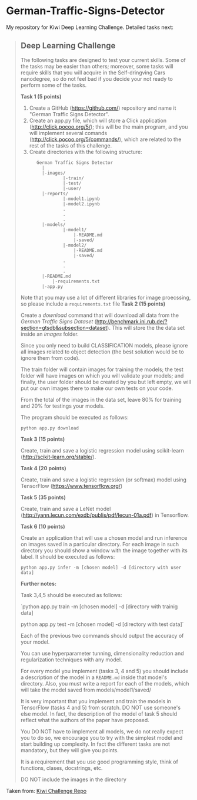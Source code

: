 # German-Traffic-Signs-Detector
My repository for Kiwi Deep Learning Challenge. Detailed tasks next:

<blockquote>

## Deep Learning Challenge
The following tasks are designed to test your current skills. Some of the tasks may be easier than others; moreover, some tasks will require skills that you will acquire in the Self-dringving Cars nanodegree, so do not feel bad if you decide your not ready to perform some of the tasks.

**Task 1 (5 points)**


1. Create a GitHub (https://github.com/) repository and name it "German Traffic Signs Detector".
1. Create an app.py file, which will store a Click application (http://click.pocoo.org/5/); this will be the main program, and you will implement several comands (http://click.pocoo.org/5/commands/), which are related to the rest of the tasks of this challenge.
1. Create directories with the following structure:

<pre><code>      German Traffic Signs Detector
      	|
      	|-images/
      			|-train/
      			|-test/
      			|-user/
      	|-reports/
      			|-model1.ipynb
      			|-model2.ipynb
      			.
      			.
      			.
      	|-models/
      			|-model1/
      				|-README.md
      				|-saved/
      			|-model2/
      				|-README.md
      				|-saved/
      			.
      			.
      			.
      	|-README.md
            |-requirements.txt
      	|-app.py
</code></pre>
        
Note that you may use a lot of different libraries for image proecssing, so please include a `requirements.txt` file **Task 2 (15 points)**

Create a *download* command that will download all data from the *German Traffic Signs Dataset* (http://benchmark.ini.rub.de/?section=gtsdb&subsection=dataset). This will store the the data set inside an *images* folder.

Since you only need to build CLASSIFICATION models, please ignore all images related to object detection (the best solution would be to ignore them from code).

The train folder will contain images for training the models; the test folder will have images on which you will validate your models; and finally, the user folder should be created by you but left empty, we will put our own images there to make our own tests on your code.

From the total of the images in the data set, leave 80% for training and 20% for testings your models.

The program should be executed as follows:

`python app.py download`

**Task 3 (15 points)**

Create, train and save a logistic regression model using scikit-learn (http://scikit-learn.org/stable/).

**Task 4 (20 points)**

Create, train and save a logistic regression (or softmax) model using TensorFlow (https://www.tensorflow.org/)

**Task 5 (35 points)**

Create, train and save a LeNet model (http://yann.lecun.com/exdb/publis/pdf/lecun-01a.pdf) in Tensorflow.

**Task 6 (10 points)**

Create an application that will use a chosen model and run inference on images saved in a particular directory. For each image in such directory you should show a window with the image together with its label. It should be executed as follows:

`python app.py infer -m [chosen model] -d [directory with user data]`

**Further notes:**

Task 3,4,5 should be executed as follows:

`python app.py train -m [chosen model] -d [directory with trainig data]

python app.py test -m [chosen model] -d [directory with test data]`

Each of the previous two commands should output the accuracy of your model.

You can use hyperparameter tunning, dimensionality reduction and regularization techniques with any model.

For every model you implement (tasks 3, 4 and 5) you should include a description of the model in a `README.md` inside that model's directory. Also, you must write a report for each of the models, which will take the model saved from models/model1/saved/

It is very important that you implement and train the models in TensorFlow (tasks 4 and 5) from scratch. DO NOT use someone's else model. In fact, the description of the model of task 5 should reflect what the authors of the paper have proposed.

You DO NOT have to implement all models, we do not really expect you to do so, we encourage you to try with the simplest model and start building up complexity. In fact the different tasks are not mandatory, but they will give you points.

It is a requirement that you use good programming style, think of functions, clases, docstrings, etc.

DO NOT include the images in the directory</blockquote>

Taken from: [Kiwi Challenge Repo](https://github.com/KiwiCampusChallenge/Kiwi-Campus-Challenge/blob/master/Deep-Learning-Challenge.md)

